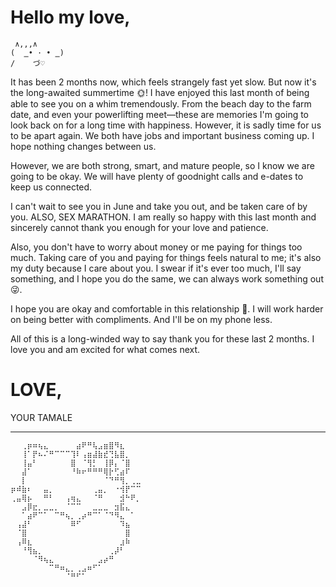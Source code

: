  # Hello my love,

```
 ∧,,,∧
(  ̳• · • ̳)
/    づ♡ 
```
It has been 2 months now, which feels strangely fast yet slow. But now it's the long-awaited summertime 🌞! I have enjoyed this last month of being able to see you on a whim tremendously. From the beach day to the farm date, and even your powerlifting meet—these are memories I'm going to look back on for a long time with happiness. However, it is sadly time for us to be apart again. We both have jobs and important business coming up. I hope nothing changes between us.

However, we are both strong, smart, and mature people, so I know we are going to be okay. We will have plenty of goodnight calls and e-dates to keep us connected.

I can't wait to see you in June and take you out, and be taken care of by you. ALSO, SEX MARATHON. I am really so happy with this last month and sincerely cannot thank you enough for your love and patience.

Also, you don't have to worry about money or me paying for things too much. Taking care of you and paying for things feels natural to me; it's also my duty because I care about you. I swear if it's ever too much, I'll say something, and I hope you do the same, we can always work something out 😜.

I hope you are okay and comfortable in this relationship 💝. I will work harder on being better with compliments. And I'll be on my phone less.

All of this is a long-winded way to say thank you for these last 2 months. I love you and am excited for what comes next.

# LOVE,
YOUR TAMALE

---
```
⠀⠀⢀⡶⠶⢦⣄⠀⠀⠀⠀⠀⣴⠟⠛⢧⣠⣶⣿⠻⣆⠀⠀⠀
⠀⠀⢸⠁⡟⠦⠌⠛⠉⠉⠉⢹⠇⢠⣶⣼⣷⣞⢙⣧⣿⡀⠀⠀
⠀⠀⢸⣤⠃⠀⠀⠀⠀⠀⠀⣿⠀⠈⢻⡃⠀⢸⡿⡄⠈⣿⠀⠀
⠀⠀⣼⠁⠀⠀⠀⠀⠀⠀⠀⠘⠷⠖⠛⠛⠛⢿⡗⢋⣴⠏⠀⠀
⠀⠀⡇⠀⠀⠀⠀⠀⠀⠀⠀⠀⠀⠀⠀⠀⠀⠈⠙⠛⢻⡀⢀⣀
⡶⠾⣷⠆⠀⠀⣤⡀⠀⠀⠀⠀⠀⠀⠀⢀⣤⡀⠀⠐⢺⡟⠉⠉
⢀⣤⢿⡦⠀⠀⠛⠃⠀⠀⢠⢶⣄⠀⠀⠈⠛⠀⠀⠀⣺⠓⠟⡀
⠀⠀⣠⡿⣖⡀⣀⣀⡀⠀⠈⠉⠉⠀⠀⣀⣀⣀⠀⣲⣯⣄⠀⠀
⠀⠀⠁⣴⠟⠉⠁⠀⠉⠛⢦⡀⢀⡴⠛⠉⠁⠈⠙⠻⣄⠀⠁⠀
⠀⢠⣼⠃⠀⠀⠀⠀⠀⠀⠀⠿⠋⠀⠀⠀⠀⠀⠀⠀⠹⣦⠀⠀
⠀⠈⣿⠀⠀⠀⠀⠀⠀⠀⠀⠀⠀⠀⠀⠀⠀⠀⠀⠀⠀⣿⠀⠀
⠀⢠⠿⣆⠀⠀⠀⠀⠀⠀⠀⠀⠀⠀⠀⠀⠀⠀⠀⠀⣰⠷⠀⠀
⠀⠀⠘⢻⣦⡀⠀⠀⠀⠀⠀⠀⠀⠀⠀⠀⠀⠀⢀⡼⠃⠀⠀⠀
⠀⠀⠀⠀⠈⠻⢦⣄⠀⠀⠀⠀⠀⠀⠀⠀⣠⡴⠛⠀⠀⠀⠀⠀
⠀⠀⠀⠀⠀⠀⠀⠉⠛⠶⣄⡀⢀⣠⠶⠋⠁⠀⠀⠀⠀⠀⠀⠀
⠀⠀⠀⠀⠀⠀⠀⠀⠀⠀⠈⠛⠋⠁⠀⠀⠀⠀⠀⠀⠀⠀⠀⠀
```
